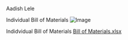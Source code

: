 Aadish Lele

Individual Bill of Materials
![Image](https://github.com/user-attachments/assets/33c97a9a-ad24-4cb2-9f2b-899d5914a96b)

Indidvidual Bill of Materials
[Bill of Materials.xlsx](https://github.com/user-attachments/files/20053667/Bill.of.Materials.xlsx)
